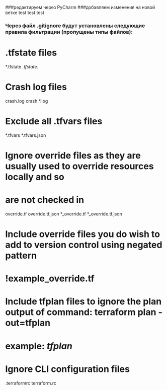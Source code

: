 ###редактируем через PyCharm
###добавляем изменения на новой ветке test test test

### Через файл .gitignore будут установлены следующие правила фильтрации (пропущены типы файлов):

# .tfstate files
*.tfstate
*.tfstate.*

# Crash log files
crash.log
crash.*.log

# Exclude all .tfvars files
*.tfvars
*.tfvars.json

# Ignore override files as they are usually used to override resources locally and so
# are not checked in
override.tf
override.tf.json
*_override.tf
*_override.tf.json

# Include override files you do wish to add to version control using negated pattern
# !example_override.tf

# Include tfplan files to ignore the plan output of command: terraform plan -out=tfplan
# example: *tfplan*

# Ignore CLI configuration files
.terraformrc
terraform.rc
